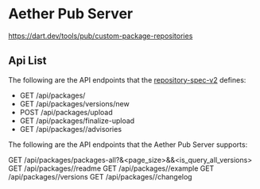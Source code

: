 # Aether Pub Server

https://dart.dev/tools/pub/custom-package-repositories


## Api List
The following are the API endpoints that the [repository-spec-v2](https://github.com/dart-lang/pub/blob/master/doc/repository-spec-v2.md) defines:


 - GET /api/packages/<package>
 - GET /api/packages/versions/new
 - POST /api/packages/upload
 - GET /api/packages/finalize-upload
 - GET /api/packages/<package>/advisories

The following are the API endpoints that the Aether Pub Server supports:

 GET /api/packages/packages-all?<keyword>&<page_size>&<page>&<is_query_all_versions>
 GET /api/packages/<package>/readme
 GET /api/packages/<package>/example
 GET /api/packages/<package>/versions
 GET /api/packages/<package>/changelog
